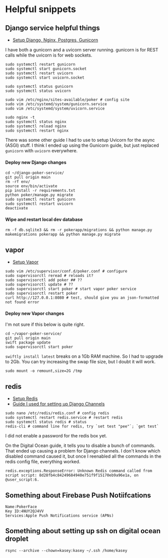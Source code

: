 # Helpful snippets

## Django service helpful things
- [Setup Django, Nginx, Postgres, Gunicorn](https://www.digitalocean.com/community/tutorials/how-to-set-up-django-with-postgres-nginx-and-gunicorn-on-ubuntu)

I have both a gunicorn and a uvicorn server running. gunicorn is for REST calls while the uvicorn is for web sockets.
```
sudo systemctl restart gunicorn
sudo systemctl start gunicorn.socket
sudo systemctl restart uvicorn
sudo systemctl start uvicorn.socket

sudo systemctl status gunicorn
sudo systemctl status uvicorn

sudo vim /etc/nginx/sites-available/poker # config site
sudo vim /etc/systemd/system/gunicorn.service
sudo vim /etc/systemd/system/uvicorn.service

sudo nginx -t
sudo systemctl status nginx
sudo systemctl reload nginx
sudo systemctl restart nginx
```

There was some other guide I had to use to setup Uvicorn for the async (ASGI) stuff. I think I ended up using the Gunicorn guide, but just replaced `gunicorn` with `uvicorn` 
everywhere.

#### Deploy new Django changes
```
cd ~/django-poker-service/
git pull origin main
rm -rf env/
source env/bin/activate
pip install -r requirements.txt
python poker/manage.py migrate
sudo systemctl restart gunicorn
sudo systemctl restart uvicorn
deactivate
```

#### Wipe and restart local dev database
```
rm -f db.sqlite3 && rm -r pokerapp/migrations && python manage.py makemigrations pokerapp && python manage.py migrate
```

## vapor
- [Setup Vapor](https://docs.vapor.codes/deploy/digital-ocean/)
```
sudo vim /etc/supervisor/conf.d/poker.conf # configure
sudo supervisorctl reread # reloads it?
sudo supervisorctl add poker ## ??
sudo supervisorctl update # ?? 
sudo supervisorctl start poker # start vapor poker service
sudo supervisorctl restart poker
curl http://127.0.0.1:8080 # test, should give you an json-formatted not found error
```

#### Deploy new Vapor changes
I'm not sure if this below is quite right.
```
cd ~/vapor-poker-service/
git pull origin main
swift package update
sudo supervisorctl start poker
```

`swiftly install latest` breaks on a 1Gb RAM machine. So I had to upgrade to 2Gb. You can try increasing the swap file size, but I doubt it will work. 
```
sudo mount -o remount,size=2G /tmp
```

## redis
- [Setup Redis](https://www.digitalocean.com/community/tutorials/how-to-install-and-secure-redis-on-ubuntu-22-04)
- [Guide I used for setting up Django Channels](https://channels.readthedocs.io/en/latest/tutorial/part_2.html)

```
sudo nano /etc/redis/redis.conf # config redis
sudo systemctl restart redis.service # restart redis
sudo systemctl status redis # status
redis-cli # command line for redis, try `set test "pee"`; `get test`
```

I did not enable a password for the redis box yet.

On the Digital Ocean guide, it tells you to disable a bunch of commands. That ended up causing a problem for Django channels. I don't know which disabled command caused it, but once I reenabled all the commands in the redis config file, everything worked.

```
redis.exceptions.ResponseError: Unknown Redis command called from script script: 8d28fb4c84249684940e751f9f15170eb9a96e1a, on @user_script:6.
```

## Something about Firebase Push Notiifcations
```
Name:PokerFace
Key ID:4NUY2QJ4VV
Services:Apple Push Notifications service (APNs)
```

## Something about setting up ssh on digital ocean droplet
```
rsync --archive --chown=kasey:kasey ~/.ssh /home/kasey
```